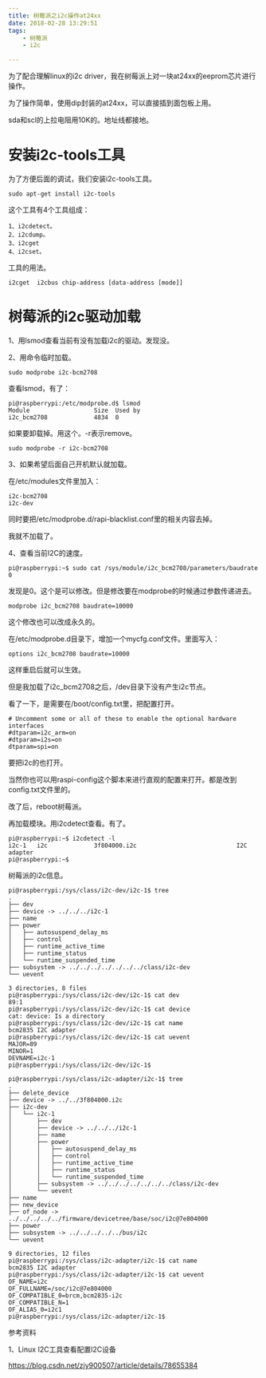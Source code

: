 ```yaml
---
title: 树莓派之i2c操作at24xx
date: 2018-02-28 13:29:51
tags:
	- 树莓派
	- i2c

---
```




为了配合理解linux的i2c driver，我在树莓派上对一块at24xx的eeprom芯片进行操作。

为了操作简单，使用dip封装的at24xx，可以直接插到面包板上用。

sda和scl的上拉电阻用10K的。地址线都接地。

# 安装i2c-tools工具

为了方便后面的调试，我们安装i2c-tools工具。

```
sudo apt-get install i2c-tools
```

这个工具有4个工具组成：

```
1、i2cdetect。
2、i2cdump。
3、i2cget
4、i2cset。
```

工具的用法。

```
i2cget  i2cbus chip-address [data-address [mode]]
```





# 树莓派的i2c驱动加载

1、用lsmod查看当前有没有加载i2c的驱动。发现没。

2、用命令临时加载。

```
sudo modprobe i2c-bcm2708 
```

查看lsmod，有了：

```
pi@raspberrypi:/etc/modprobe.d$ lsmod
Module                  Size  Used by
i2c_bcm2708             4834  0
```

如果要卸载掉。用这个。-r表示remove。

```
sudo modprobe -r i2c-bcm2708 
```

3、如果希望后面自己开机默认就加载。

在/etc/modules文件里加入：

```
i2c-bcm2708
i2c-dev
```

同时要把/etc/modprobe.d/rapi-blacklist.conf里的相关内容去掉。

我就不加载了。

4、查看当前I2C的速度。

```
pi@raspberrypi:~$ sudo cat /sys/module/i2c_bcm2708/parameters/baudrate 
0
```

发现是0。这个是可以修改。但是修改要在modprobe的时候通过参数传递进去。

```
modprobe i2c_bcm2708 baudrate=10000
```

这个修改也可以改成永久的。

在/etc/modprobe.d目录下，增加一个mycfg.conf文件。里面写入：

```
options i2c_bcm2708 baudrate=10000
```

这样重启后就可以生效。

但是我加载了i2c_bcm2708之后，/dev目录下没有产生i2c节点。

看了一下，是需要在/boot/config.txt里，把配置打开。

```
# Uncomment some or all of these to enable the optional hardware interfaces
#dtparam=i2c_arm=on
#dtparam=i2s=on
dtparam=spi=on
```

要把i2c的也打开。

当然你也可以用raspi-config这个脚本来进行直观的配置来打开。都是改到config.txt文件里的。

改了后，reboot树莓派。

再加载模块。用i2cdetect查看。有了。

```
pi@raspberrypi:~$ i2cdetect -l
i2c-1   i2c             3f804000.i2c                            I2C adapter
pi@raspberrypi:~$ 
```







树莓派的i2c信息。

```
pi@raspberrypi:/sys/class/i2c-dev/i2c-1$ tree
.
├── dev
├── device -> ../../../i2c-1
├── name
├── power
│   ├── autosuspend_delay_ms
│   ├── control
│   ├── runtime_active_time
│   ├── runtime_status
│   └── runtime_suspended_time
├── subsystem -> ../../../../../../../class/i2c-dev
└── uevent

3 directories, 8 files
pi@raspberrypi:/sys/class/i2c-dev/i2c-1$ cat dev
89:1
pi@raspberrypi:/sys/class/i2c-dev/i2c-1$ cat device
cat: device: Is a directory
pi@raspberrypi:/sys/class/i2c-dev/i2c-1$ cat name
bcm2835 I2C adapter
pi@raspberrypi:/sys/class/i2c-dev/i2c-1$ cat uevent 
MAJOR=89
MINOR=1
DEVNAME=i2c-1
pi@raspberrypi:/sys/class/i2c-dev/i2c-1$
```



```
pi@raspberrypi:/sys/class/i2c-adapter/i2c-1$ tree
.
├── delete_device
├── device -> ../../3f804000.i2c
├── i2c-dev
│   └── i2c-1
│       ├── dev
│       ├── device -> ../../../i2c-1
│       ├── name
│       ├── power
│       │   ├── autosuspend_delay_ms
│       │   ├── control
│       │   ├── runtime_active_time
│       │   ├── runtime_status
│       │   └── runtime_suspended_time
│       ├── subsystem -> ../../../../../../../class/i2c-dev
│       └── uevent
├── name
├── new_device
├── of_node -> ../../../../../firmware/devicetree/base/soc/i2c@7e804000
├── power
├── subsystem -> ../../../../../bus/i2c
└── uevent

9 directories, 12 files
pi@raspberrypi:/sys/class/i2c-adapter/i2c-1$ cat name 
bcm2835 I2C adapter
pi@raspberrypi:/sys/class/i2c-adapter/i2c-1$ cat uevent 
OF_NAME=i2c
OF_FULLNAME=/soc/i2c@7e804000
OF_COMPATIBLE_0=brcm,bcm2835-i2c
OF_COMPATIBLE_N=1
OF_ALIAS_0=i2c1
pi@raspberrypi:/sys/class/i2c-adapter/i2c-1$ 
```



参考资料

1、Linux I2C工具查看配置I2C设备

https://blog.csdn.net/zjy900507/article/details/78655384